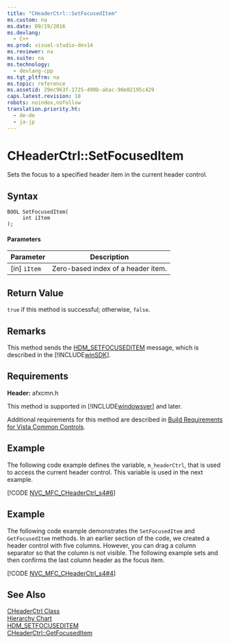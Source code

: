 ```yaml
---
title: "CHeaderCtrl::SetFocusedItem"
ms.custom: na
ms.date: 09/19/2016
ms.devlang: 
  - C++
ms.prod: visual-studio-dev14
ms.reviewer: na
ms.suite: na
ms.technology: 
  - devlang-cpp
ms.tgt_pltfrm: na
ms.topic: reference
ms.assetid: 29ec963f-1725-490b-abac-90e02195c429
caps.latest.revision: 18
robots: noindex,nofollow
translation.priority.ht: 
  - de-de
  - ja-jp
---
```

# CHeaderCtrl::SetFocusedItem
Sets the focus to a specified header item in the current header control.  
  
## Syntax  
  
```  
BOOL SetFocusedItem(  
     int iItem  
);  
```  
  
#### Parameters  
  
|Parameter|Description|  
|---------------|-----------------|  
|[in] `iItem`|Zero-based index of a header item.|  
  
## Return Value  
 `true` if this method is successful; otherwise, `false`.  
  
## Remarks  
 This method sends the [HDM_SETFOCUSEDITEM](http://msdn.microsoft.com/library/windows/desktop/bb775361) message, which is described in the [!INCLUDE[winSDK](../vs140/includes/winSDK_md.md)].  
  
## Requirements  
 **Header:** afxcmn.h  
  
 This method is supported in [!INCLUDE[windowsver](../vs140/includes/windowsver_md.md)] and later.  
  
 Additional requirements for this method are described in [Build Requirements for Vista Common Controls](../vs140/Build-Requirements-for-Windows-Vista-Common-Controls.md).  
  
## Example  
 The following code example defines the variable, `m_headerCtrl`, that is used to access the current header control. This variable is used in the next example.  
  
 [!CODE [NVC_MFC_CHeaderCtrl_s4#6](../CodeSnippet/VS_Snippets_Cpp/NVC_MFC_CHeaderCtrl_s4#6)]  
  
## Example  
 The following code example demonstrates the `SetFocusedItem` and `GetFocusedItem` methods. In an earlier section of the code, we created a header control with five columns. However, you can drag a column separator so that the column is not visible. The following example sets and then confirms the last column header as the focus item.  
  
 [!CODE [NVC_MFC_CHeaderCtrl_s4#4](../CodeSnippet/VS_Snippets_Cpp/NVC_MFC_CHeaderCtrl_s4#4)]  
  
## See Also  
 [CHeaderCtrl Class](../vs140/CHeaderCtrl-Class.md)   
 [Hierarchy Chart](../vs140/Hierarchy-Chart.md)   
 [HDM_SETFOCUSEDITEM](http://msdn.microsoft.com/library/windows/desktop/bb775361)   
 [CHeaderCtrl::GetFocusedItem](../vs140/CHeaderCtrl--GetFocusedItem.md)